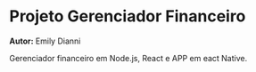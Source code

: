# Projeto Gerenciador Financeiro

**Autor:** Emily Dianni

Gerenciador financeiro em Node.js, React e APP em eact Native.